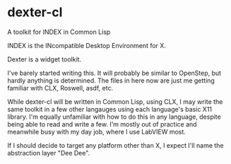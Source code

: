 # dexter-cl
A toolkit for INDEX in Common Lisp

INDEX is the INcompatible Desktop Environment for X.

Dexter is a widget toolkit.

I've barely started writing this. It will probably be similar to OpenStep, but hardly anything is determined. The files in here now are just me getting familiar with CLX, Roswell, asdf, etc.

While dexter-cl will be written in Common Lisp, using CLX, I may write the same toolkit in a few other langauges using each language's basic X11 library. I'm equally unfamiliar with how to do this in any language, despite being able to read and write a few. I'm mostly out of practice and meanwhile busy with my day job, where I use LabVIEW most.

If I should decide to target any platform other than X, I expect I'll name the abstraction layer "Dee Dee".